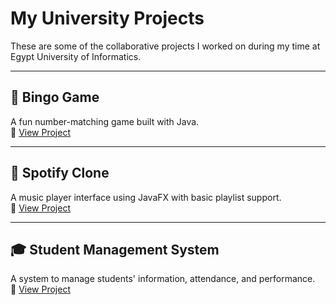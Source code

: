 # My University Projects

These are some of the collaborative projects I worked on during my time at Egypt University of Informatics.

---

## 🎯 Bingo Game  
A fun number-matching game built with Java.  
🔗 [View Project](https://github.com/marwanm-dev/Egypt-University-of-Informatics/tree/main/Bingo%20Game)

---

## 🎵 Spotify Clone  
A music player interface using JavaFX with basic playlist support.  
🔗 [View Project](https://github.com/marwanm-dev/Egypt-University-of-Informatics/tree/main/Spotify)

---

## 🎓 Student Management System  
A system to manage students' information, attendance, and performance.  
🔗 [View Project](https://github.com/marwanm-dev/Egypt-University-of-Informatics/tree/main/Student-Management-System)

